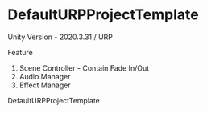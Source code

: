# DefaultURPProjectTemplate

Unity Version - 2020.3.31 / URP

Feature 
1. Scene Controller - Contain Fade In/Out 
2. Audio Manager 
3. Effect Manager

DefaultURPProjectTemplate
